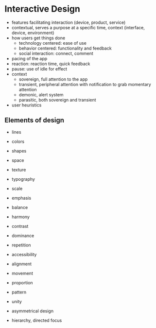 # Interactive Design

* features facilitating interaction (device, product, service)
* contextual, serves a purpose at a specific time, context (interface, device, environment)
* how users get things done
  * technology centered: ease of use
  * behavior centered: functionality and feedback
  * social interaction: connect, comment
* pacing of the app
* reaction: reaction time, quick feedback
* pause: use of idle for effect
* context
  * sovereign, full attention to the app
  * transient, peripheral attention with notification to grab momentary attention
  * demonic, alert system
  * parasitic, both sovereign and transient
* user heuristics

## Elements of design

* lines
* colors
* shapes
* space
* texture
* typography
* scale
* emphasis
* balance
* harmony

* contrast
* dominance
* repetition
* accessibility
* alignment
* movement
* proportion
* pattern
* unity

* asymmetrical design
* hierarchy, directed focus
